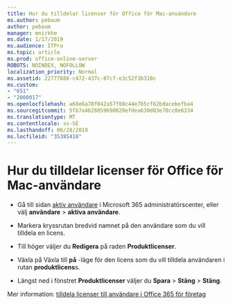 ```yaml
---
title: Hur du tilldelar licenser för Office för Mac-användare
ms.author: pebaum
author: pebaum
manager: mnirkhe
ms.date: 1/17/2019
ms.audience: ITPro
ms.topic: article
ms.prod: office-online-server
ROBOTS: NOINDEX, NOFOLLOW
localization_priority: Normal
ms.assetid: 22777888-c472-437c-87cf-e3c52f3b310c
ms.custom:
- "651"
- "2000017"
ms.openlocfilehash: a68e6a78f042a57f88c44e7b5cf62bdacebefba4
ms.sourcegitcommit: 5fb7a4b28859690020efdea630d03e70cc0e6334
ms.translationtype: MT
ms.contentlocale: sv-SE
ms.lasthandoff: 06/28/2019
ms.locfileid: "35385418"
---
```

# <a name="how-to-assign-office-licenses-to-mac-users"></a>Hur du tilldelar licenser för Office för Mac-användare

- Gå till sidan [aktiv användare](https://go.microsoft.com/fwlink/p/?linkid=834822) i Microsoft 365 administratörscenter, eller välj **användare** \> **aktiva användare**.

- Markera kryssrutan bredvid namnet på den användare som du vill tilldela en licens.

- Till höger väljer du **Redigera** på raden **Produktlicenser**.

- Växla på Växla till **på** -läge för den licens som du vill tilldela användaren i rutan **produktlicens**s.

- Längst ned i fönstret **Produktlicenser** väljer du **Spara** \> **Stäng** \> **Stäng**.

Mer information: [tilldela licenser till användare i Office 365 för företag](https://docs.microsoft.com/office365/admin/subscriptions-and-billing/assign-licenses-to-users)
  